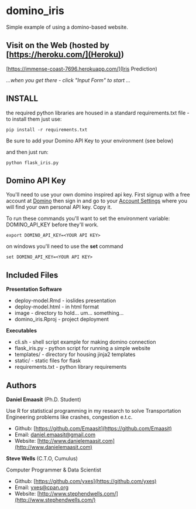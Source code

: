 # domino_iris
Simple example of using a domino-based website.

## Visit on the Web (hosted by [https://heroku.com/](Heroku))

[https://immense-coast-7696.herokuapp.com/](Iris Prediction)

*...when you get there - click "Input Form" to start ...*

## INSTALL

the required python libraries are housed in a standard
requirements.txt file - to install them just use:

```{bash, echo=FALSE}
pip install -r requirements.txt
```

Be sure to add your Domino API Key to your environment (see below)

and then just run:

```{bash, echo=FALSE}
python flask_iris.py
```

## Domino API Key

You'll need to use your own domino inspired api key. First
signup with a free account at [Domino](https://www.dominodatalab.com/)
then sign in and go to your
[Account Settings](https://app.dominodatalab.com/account)
where you will find your own personal API key. Copy it.

To run these commands you'll want to set the environment variable:
DOMINO_API_KEY before they'll work.

```{bash, echo=FALSE}
export DOMINO_API_KEY=<YOUR API KEY>
```

on windows you'll need to use the **set** command

```{bash, echo=FALSE}
set DOMINO_API_KEY=<YOUR API KEY>
```

## Included Files

**Presentation Software**

* deploy-model.Rmd - ioslides presentation
* deploy-model.html - in html format
* image - directory to hold... um... something...
* domino_iris.Rproj - project deployment

**Executables**

* cli.sh - shell script example for making domino connection
* flask_iris.py - python script for running a simple website
* templates/ - directory for housing jinja2 templates
* static/ - static files for flask
* requirements.txt - python library requirements

## Authors

**Daniel Emaasit** (Ph.D. Student)

Use R for statistical programming in my research to solve Transportation Engineering problems like crashes, congestion e.t.c.

* Github: [https://github.com/Emaasit](https://github.com/Emaasit)
* Email: [daniel.emaasit@gmail.com](mailto:daniel.emaasit@gmail.com)
* Website: [http://www.danielemaasit.com](http://www.danielemaasit.com)

**Steve Wells** (C.T.O, Cumulus)  

Computer Programmer & Data Scientist

* Github: [https://github.com/yxes](https://github.com/yxes)
* Email: [yxes@cpan.org](mailto:yxes@cpan.org)
* Website: [http://www.stephendwells.com/](http://www.stephendwells.com/)
